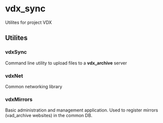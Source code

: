 # vdx_sync
Utilites for project VDX

## Utilites

### vdxSync

Command line utility to upload files to a __vdx_archive__ server

### vdxNet

Common networking library

### vdxMirrors

Basic administration and management application. Used to register mirrors (vad_archive websites) in the common DB.
